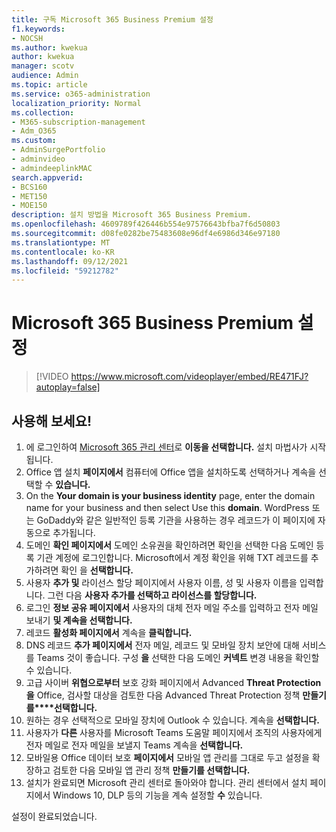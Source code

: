 ```yaml
---
title: 구독 Microsoft 365 Business Premium 설정
f1.keywords:
- NOCSH
ms.author: kwekua
author: kwekua
manager: scotv
audience: Admin
ms.topic: article
ms.service: o365-administration
localization_priority: Normal
ms.collection:
- M365-subscription-management
- Adm_O365
ms.custom:
- AdminSurgePortfolio
- adminvideo
- admindeeplinkMAC
search.appverid:
- BCS160
- MET150
- MOE150
description: 설치 방법을 Microsoft 365 Business Premium.
ms.openlocfilehash: 4609789f426446b554e97576643bfba7f6d50803
ms.sourcegitcommit: d08fe0282be75483608e96df4e6986d346e97180
ms.translationtype: MT
ms.contentlocale: ko-KR
ms.lasthandoff: 09/12/2021
ms.locfileid: "59212782"
---
```

# <a name="set-up-microsoft-365-business-premium"></a>Microsoft 365 Business Premium 설정

> [!VIDEO https://www.microsoft.com/videoplayer/embed/RE471FJ?autoplay=false]

## <a name="try-it"></a>사용해 보세요!

1. 에 로그인하여 <a href="https://go.microsoft.com/fwlink/p/?linkid=2024339" target="_blank">Microsoft 365 관리 센터</a>로 **이동을 선택합니다.** 설치 마법사가 시작됩니다.
2.  Office 앱 설치 **페이지에서** 컴퓨터에 Office 앱을 설치하도록 선택하거나 계속을 선택할 수 **있습니다.**
3.  On the  **Your domain is your business identity**  page, enter the domain name for your business and then select Use this  **domain**. WordPress 또는 GoDaddy와 같은 일반적인 등록 기관을 사용하는 경우 레코드가 이 페이지에 자동으로 추가됩니다.
4. 도메인 **확인 페이지에서** 도메인  소유권을 확인하려면 확인을 선택한 다음 도메인 등록 기관 계정에 로그인합니다. Microsoft에서 계정 확인을 위해 TXT 레코드를 추가하려면 확인 을 **선택합니다.**
5. 사용자  **추가 및**  라이선스 할당 페이지에서 사용자 이름, 성 및 사용자 이름을 입력합니다. 그런 다음 **사용자 추가를 선택하고 라이선스를 할당합니다.**
6. 로그인 **정보 공유 페이지에서** 사용자의 대체 전자 메일 주소를 입력하고 전자 메일 보내기 **및 계속을 선택합니다.**
7.  레코드 **활성화 페이지에서** 계속을 **클릭합니다.**
8.  DNS 레코드 **추가 페이지에서** 전자 메일, 레코드 및 모바일 장치 보안에 대해 서비스를 Teams 것이 좋습니다. 구성 **을** 선택한 다음 도메인 **커넥트** 변경 내용을 확인할 수 있습니다.
9.  고급 사이버 **위협으로부터** 보호 강화 페이지에서 Advanced **Threat Protection을** Office, 검사할 대상을 검토한 다음 Advanced Threat Protection 정책 **만들기를****선택합니다.**   
10.  원하는 경우 선택적으로 모바일 장치에 Outlook 수 있습니다. 계속을 **선택합니다.**
11. 사용자가 **다른** 사용자를 Microsoft Teams 도움말 페이지에서 조직의 사용자에게 전자 메일로 전자 메일을 보낼지 Teams 계속을 **선택합니다.**
12. 모바일용 Office 데이터 보호 **페이지에서** 모바일 앱 관리를 그대로 두고 설정을 확장하고 검토한 다음 모바일 앱 관리 정책 **만들기를 선택합니다.**
13. 설치가 완료되면 Microsoft 관리 센터로 돌아와야 합니다. 관리 센터에서 설치 페이지에서 Windows 10, DLP 등의 기능을 계속 설정할 **수** 있습니다.

설정이 완료되었습니다.